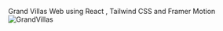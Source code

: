 Grand Villas Web using React , Tailwind CSS and Framer Motion 
![GrandVillas](https://user-images.githubusercontent.com/86221845/225531713-fbda8eaf-bcb7-485b-be25-425cc77a2311.png)
